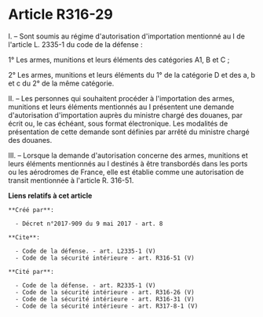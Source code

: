 # Article R316-29

I. – Sont soumis au régime d'autorisation d'importation mentionné au I de l'article L. 2335-1 du code de la défense : 

1° Les armes, munitions et leurs éléments des catégories A1, B et C ; 

2° Les armes, munitions et leurs éléments du 1° de la catégorie D et des a, b et c du 2° de la même catégorie. 

II. – Les personnes qui souhaitent procéder à l'importation des armes, munitions et leurs éléments mentionnés au I présentent
une demande d'autorisation d'importation auprès du ministre chargé des douanes, par écrit ou, le cas échéant, sous format
électronique. Les modalités de présentation de cette demande sont définies par arrêté du ministre chargé des douanes. 

III. – Lorsque la demande d'autorisation concerne des armes, munitions et leurs éléments mentionnés au I destinés à être
transbordés dans les ports ou les aérodromes de France, elle est établie comme une autorisation de transit mentionnée à
l'article R. 316-51.

**Liens relatifs à cet article**

	**Créé par**:

	  - Décret n°2017-909 du 9 mai 2017 - art. 8

	**Cite**:

	  - Code de la défense. - art. L2335-1 (V)
	  - Code de la sécurité intérieure - art. R316-51 (V)

	**Cité par**:

	  - Code de la défense. - art. R2335-1 (V)
	  - Code de la sécurité intérieure - art. R316-26 (V)
	  - Code de la sécurité intérieure - art. R316-31 (V)
	  - Code de la sécurité intérieure - art. R317-8-1 (V)
